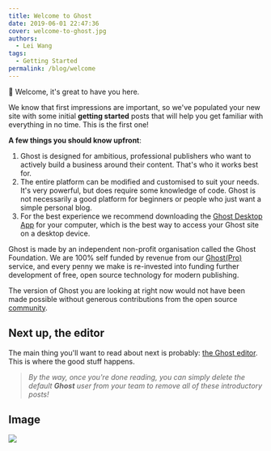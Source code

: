 ```yaml
---
title: Welcome to Ghost
date: 2019-06-01 22:47:36
cover: welcome-to-ghost.jpg
authors:
  - Lei Wang
tags:
  - Getting Started
permalink: /blog/welcome
---
```


👋 Welcome, it's great to have you here.

We know that first impressions are important, so we've populated your new site with some initial **getting started** posts that will help you get familiar with everything in no time. This is the first one!

**A few things you should know upfront**:

1. Ghost is designed for ambitious, professional publishers who want to actively build a business around their content. That's who it works best for.
2. The entire platform can be modified and customised to suit your needs. It's very powerful, but does require some knowledge of code. Ghost is not necessarily a good platform for beginners or people who just want a simple personal blog.
3. For the best experience we recommend downloading the [Ghost Desktop App](https://ghost.org/downloads/) for your computer, which is the best way to access your Ghost site on a desktop device.

Ghost is made by an independent non-profit organisation called the Ghost Foundation. We are 100% self funded by revenue from our [Ghost(Pro)](https://ghost.org/pricing) service, and every penny we make is re-invested into funding further development of free, open source technology for modern publishing.

The version of Ghost you are looking at right now would not have been made possible without generous contributions from the open source [community](https://github.com/TryGhost).

## Next up, the editor

The main thing you'll want to read about next is probably: [the Ghost editor](). This is where the good stuff happens.

> _By the way, once you're done reading, you can simply delete the default **Ghost** user from your team to remove all of these introductory posts!_

## Image

![](https://static.ghost.org/v2.0.0/images/welcome-to-ghost.jpg)
